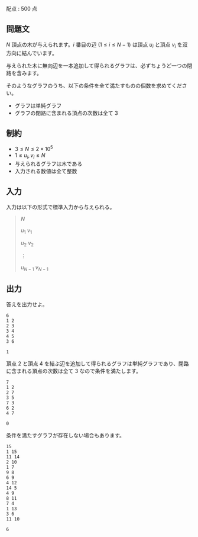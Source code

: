 配点 : $500$ 点

## 問題文

$N$ 頂点の木が与えられます。$i$ 番目の辺 $(1\leq i\leq N-1)$ は頂点 $u_i$ と頂点 $v_i$ を双方向に結んでいます。

与えられた木に無向辺を一本追加して得られるグラフは、必ずちょうど一つの閉路を含みます。

そのようなグラフのうち、以下の条件を全て満たすものの個数を求めてください。

- グラフは単純グラフ
- グラフの閉路に含まれる頂点の次数は全て $3$

## 制約

- $3 \leq N \leq 2 \times 10^5$
- $1\leq u_i,v_i\leq N$
- 与えられるグラフは木である
- 入力される数値は全て整数

## 入力

入力は以下の形式で標準入力から与えられる。

> $N$
> 
> $u_1$ $v_1$
> 
> $u_2$ $v_2$
> 
> $\vdots$
> 
> $u_{N-1}$ $v_{N-1}$

## 出力

答えを出力せよ。

```input1
6
1 2
2 3
3 4
4 5
3 6
```

```output1
1
```

頂点 $2$ と頂点 $4$ を結ぶ辺を追加して得られるグラフは単純グラフであり、閉路に含まれる頂点の次数は全て $3$ なので条件を満たします。

```input2
7
1 2
2 7
3 5
7 3
6 2
4 7
```

```output2
0
```

条件を満たすグラフが存在しない場合もあります。

```input3
15
1 15
11 14
2 10
1 7
9 8
6 9
4 12
14 5
4 9
8 11
7 4
1 13
3 6
11 10
```

```output3
6
```